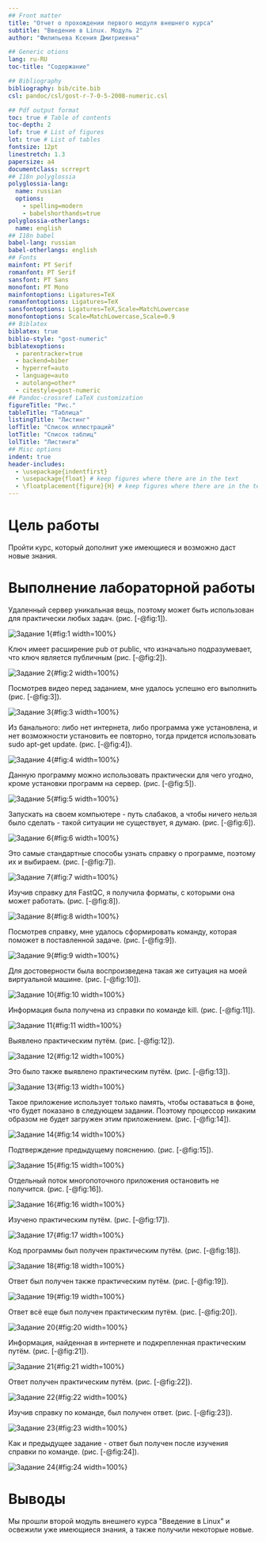 ```yaml
---
## Front matter
title: "Отчет о прохождении первого модуля внешнего курса"
subtitle: "Введение в Linux. Модуль 2"
author: "Филипьева Ксения Дмитриевна"

## Generic otions
lang: ru-RU
toc-title: "Содержание"

## Bibliography
bibliography: bib/cite.bib
csl: pandoc/csl/gost-r-7-0-5-2008-numeric.csl

## Pdf output format
toc: true # Table of contents
toc-depth: 2
lof: true # List of figures
lot: true # List of tables
fontsize: 12pt
linestretch: 1.3
papersize: a4
documentclass: scrreprt
## I18n polyglossia
polyglossia-lang:
  name: russian
  options:
	- spelling=modern
	- babelshorthands=true
polyglossia-otherlangs:
  name: english
## I18n babel
babel-lang: russian
babel-otherlangs: english
## Fonts
mainfont: PT Serif
romanfont: PT Serif
sansfont: PT Sans
monofont: PT Mono
mainfontoptions: Ligatures=TeX
romanfontoptions: Ligatures=TeX
sansfontoptions: Ligatures=TeX,Scale=MatchLowercase
monofontoptions: Scale=MatchLowercase,Scale=0.9
## Biblatex
biblatex: true
biblio-style: "gost-numeric"
biblatexoptions:
  - parentracker=true
  - backend=biber
  - hyperref=auto
  - language=auto
  - autolang=other*
  - citestyle=gost-numeric
## Pandoc-crossref LaTeX customization
figureTitle: "Рис."
tableTitle: "Таблица"
listingTitle: "Листинг"
lofTitle: "Список иллюстраций"
lotTitle: "Список таблиц"
lolTitle: "Листинги"
## Misc options
indent: true
header-includes:
  - \usepackage{indentfirst}
  - \usepackage{float} # keep figures where there are in the text
  - \floatplacement{figure}{H} # keep figures where there are in the text
---
```


# Цель работы

Пройти курс, который дополнит уже имеющиеся и возможно даст новые знания.

# Выполнение лабораторной работы

Удаленный сервер уникальная вещь, поэтому может быть использован для практически любых задач. (рис. [-@fig:1]).

![Задание 1](image/km2p1.png){#fig:1 width=100%}

Ключ имеет расширение pub от public, что изначально подразумевает, что ключ является публичным (рис. [-@fig:2]).

![Задание 2](image/km2p2.png){#fig:2 width=100%}

Посмотрев видео перед заданием, мне удалось успешно его выполнить (рис. [-@fig:3]).

![Задание 3](image/km2p3.png){#fig:3 width=100%}

Из банального: либо нет интернета, либо программа уже установлена, и нет возможности установить ее повторно, тогда придется использовать sudo apt-get update. (рис. [-@fig:4]).

![Задание 4](image/km2p4.png){#fig:4 width=100%}

Данную программу можно использовать практически для чего угодно, кроме установки программ на сервер. (рис. [-@fig:5]).

![Задание 5](image/km2p5.png){#fig:5 width=100%}

Запускать на своем компьютере - путь слабаков, а чтобы ничего нельзя было сделать - такой ситуации не существует, я думаю. (рис. [-@fig:6]).

![Задание 6](image/km2p6.png){#fig:6 width=100%}

Это самые стандартные способы узнать справку о программе, поэтому их и выбираем. (рис. [-@fig:7]).

![Задание 7](image/km2p7.png){#fig:7 width=100%}

Изучив справку для FastQC, я получила форматы, с которыми она может работать. (рис. [-@fig:8]).

![Задание 8](image/km2p8.png){#fig:8 width=100%}

Посмотрев справку, мне удалось сформировать команду, которая поможет в поставленной задаче. (рис. [-@fig:9]).

![Задание 9](image/km2p9.png){#fig:9 width=100%}

Для достоверности была воспроизведена такая же ситуация на моей виртуальной машине. (рис. [-@fig:10]).

![Задание 10](image/km2p10.png){#fig:10 width=100%}

Информация была получена из справки по команде kill. (рис. [-@fig:11]).

![Задание 11](image/km2p11.png){#fig:11 width=100%}

Выявлено практическим путём. (рис. [-@fig:12]).

![Задание 12](image/km2p12.png){#fig:12 width=100%}

Это было также выявлено практическим путём. (рис. [-@fig:13]).

![Задание 13](image/km2p13.png){#fig:13 width=100%}

Такое приложение использует только память, чтобы оставаться в фоне, что будет показано в следующем задании. Поэтому процессор никаким образом не будет загружен этим приложением. (рис. [-@fig:14]).

![Задание 14](image/km2p14.png){#fig:14 width=100%}

Подтверждение предыдущему пояснению. (рис. [-@fig:15]).

![Задание 15](image/km2p15.png){#fig:15 width=100%}

Отдельный поток многопоточного приложения остановить не получится. (рис. [-@fig:16]).

![Задание 16](image/km2p16.png){#fig:16 width=100%}

Изучено практическим путём. (рис. [-@fig:17]).

![Задание 17](image/km2p17.png){#fig:17 width=100%}

Код программы был получен практическим путём. (рис. [-@fig:18]).

![Задание 18](image/km2p18.png){#fig:18 width=100%}

Ответ был получен также практическим путём. (рис. [-@fig:19]).

![Задание 19](image/km2p19.png){#fig:19 width=100%}

Ответ всё еще был получен практическим путём. (рис. [-@fig:20]).

![Задание 20](image/km2p20.png){#fig:20 width=100%}

Информация, найденная в интернете и подкрепленная практическим путём. (рис. [-@fig:21]).

![Задание 21](image/km2p21.png){#fig:21 width=100%}

Ответ получен практическим путём. (рис. [-@fig:22]).

![Задание 22](image/km2p22.png){#fig:22 width=100%}

Изучив справку по команде, был получен ответ. (рис. [-@fig:23]).

![Задание 23](image/km2p23.png){#fig:23 width=100%}

Как и предыдущее задание - ответ был получен после изучения справки по команде. (рис. [-@fig:24]).

![Задание 24](image/km2p24.png){#fig:24 width=100%}


# Выводы

Мы прошли второй модуль внешнего курса "Введение в Linux" и освежили уже имеющиеся знания, а также получили некоторые новые.



